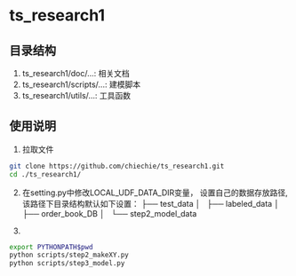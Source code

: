 # ts_research1
## 目录结构
1. ts_research1/doc/...: 相关文档
2. ts_research1/scripts/...: 建模脚本
3. ts_research1/utils/...: 工具函数

## 使用说明
1. 拉取文件
```bash
git clone https://github.com/chiechie/ts_research1.git
cd ./ts_research1/
```

2. 在setting.py中修改LOCAL_UDF_DATA_DIR变量，
设置自己的数据存放路径,该路径下目录结构默认如下设置：
├── test_data
│   ├── labeled_data
│   ├── order_book_DB
│   └── step2_model_data

3. 
```bash
export PYTHONPATH$pwd
python scripts/step2_makeXY.py
python scripts/step3_model.py
```
